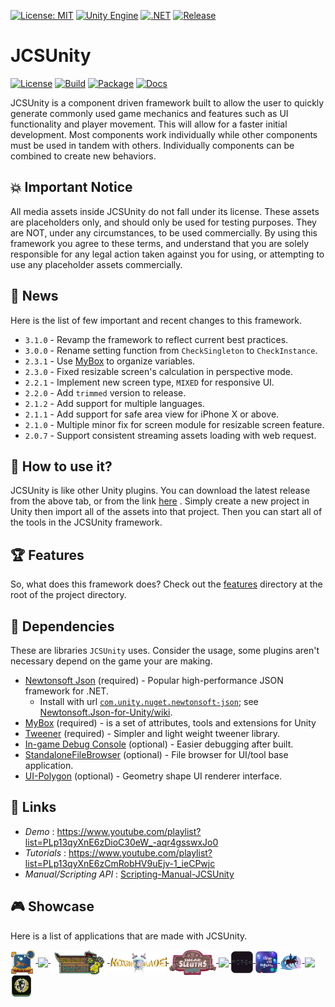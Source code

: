 [![License: MIT](https://img.shields.io/badge/License-MIT-green.svg)](https://opensource.org/licenses/MIT)
[![Unity Engine](https://img.shields.io/badge/unity-6000.1.0f1-black.svg?style=flat&logo=unity)](https://unity3d.com/get-unity/download/archive)
[![.NET](https://img.shields.io/badge/.NET-4.x-blueviolet.svg)](https://docs.unity3d.com/2018.3/Documentation/Manual/ScriptingRuntimeUpgrade.html)
[![Release](https://img.shields.io/github/tag/jcs090218/JCSUnity.svg?label=release&logo=github)](https://github.com/jcs090218/JCSUnity/releases/latest)

# JCSUnity

[![License](https://github.com/jcs090218/JCSUnity/actions/workflows/license.yml/badge.svg)](https://github.com/jcs090218/JCSUnity/actions/workflows/license.yml)
[![Build](https://github.com/jcs090218/JCSUnity/actions/workflows/build.yml/badge.svg)](https://github.com/jcs090218/JCSUnity/actions/workflows/build.yml)
[![Package](https://github.com/jcs090218/JCSUnity/actions/workflows/package.yml/badge.svg)](https://github.com/jcs090218/JCSUnity/actions/workflows/package.yml)
[![Docs](https://github.com/jcs090218/JCSUnity/actions/workflows/docs.yml/badge.svg)](https://github.com/jcs090218/JCSUnity/actions/workflows/docs.yml)

JCSUnity is a component driven framework built to allow the user
to quickly generate commonly used game mechanics and features
such as UI functionality and player movement. This will allow
for a faster initial development. Most components work individually
while other components must be used in tandem with others.
Individually components can be combined to create new behaviors.

## 💥 Important Notice

All media assets inside JCSUnity do not fall under its license.
These assets are placeholders only, and should only be used for
testing purposes. They are NOT, under any circumstances, to be
used commercially. By using this framework you agree to these
terms, and understand that you are solely responsible for any
legal action taken against you for using, or attempting to use
any placeholder assets commercially.

## 📰 News

Here is the list of few important and recent changes to this framework.

- `3.1.0` - Revamp the framework to reflect current best practices.
- `3.0.0` - Rename setting function from `CheckSingleton` to `CheckInstance`.
- `2.3.1` - Use [MyBox](https://github.com/Deadcows/MyBox) to organize variables.
- `2.3.0` - Fixed resizable screen's calculation in perspective mode.
- `2.2.1` - Implement new screen type, `MIXED` for responsive UI.
- `2.2.0` - Add `trimmed` version to release.
- `2.1.2` - Add support for multiple languages.
- `2.1.1` - Add support for safe area view for iPhone X or above.
- `2.1.0` - Multiple minor fix for screen module for resizable screen feature.
- `2.0.7` - Support consistent streaming assets loading with web request.

## 🔨 How to use it?

JCSUnity is like other Unity plugins. You can download the latest release
from the above tab, or from the link
[here](https://github.com/jcs090218/JCSUnity/releases/latest)
. Simply create a new project in Unity then import all of the assets into
that project. Then you can start all of the tools in the JCSUnity framework.

## 🏆 Features

So, what does this framework does? Check out the
[features](https://github.com/jcs090218/JCSUnity/tree/master/features)
directory at the root of the project directory.

## 📌 Dependencies

These are libraries `JCSUnity` uses. Consider the usage, some plugins aren't necessary
depend on the game your are making.

- [Newtonsoft Json](https://www.newtonsoft.com/json) (required) - Popular high-performance JSON framework for .NET.
  - Install with url [`com.unity.nuget.newtonsoft-json`](https://docs.unity3d.com/Packages/com.unity.nuget.newtonsoft-json@3.0/manual/index.html); see [Newtonsoft.Json-for-Unity/wiki](https://github.com/applejag/Newtonsoft.Json-for-Unity/wiki).
- [MyBox](https://github.com/Deadcows/MyBox) (required) - is a set of attributes, tools and extensions for Unity
- [Tweener](https://github.com/PeterVuorela/Tweener) (required) - Simpler and light weight tweener library.
- [In-game Debug Console](https://assetstore.unity.com/packages/tools/gui/in-game-debug-console-68068) (optional) - Easier debugging after built.
- [StandaloneFileBrowser](https://github.com/gkngkc/UnityStandaloneFileBrowser) (optional) - File browser for UI/tool base application.
- [UI-Polygon](https://github.com/CiaccoDavide/Unity-UI-Polygon) (optional) - Geometry shape UI renderer interface.

## 🔗 Links

- *Demo* : https://www.youtube.com/playlist?list=PLp13qyXnE6zDioC30eW_-aqr4gsswxJo0
- *Tutorials* : https://www.youtube.com/playlist?list=PLp13qyXnE6zCmRobHV9uEjv-1_ieCPwjc
- *Manual/Scripting API* : [Scripting-Manual-JCSUnity](https://jcs090218.github.io/JCSUnity/Manual/index.html)

## 🎮 Showcase

Here is a list of applications that are made with JCSUnity.

<a href="https://apkcombo.com/twilight-tower-livevr/com.AAU.TwilightTower/" target="_blank">
  <img src="./etc/games/Twilight_Tower.png" width="8%" align="middle"/>
</a>
<a href="https://apkcombo.com/hemlock-and-the-horrible-net/com.aau.jcs/" target="_blank">
  <img src="./etc/games/Hemlock.png" width="7%" align="middle"/>
</a>
<a href="https://youtu.be/OQqqgbf0mGI" target="_blank">
  <img src="./etc/games/Radiant_Rune_Fist.png" width="18%" align="middle"/>
</a>
<a href="https://www.youtube.com/watch?v=vPapMMxzNGg&feature=youtu.be" target="_blank">
  <img src="./etc/games/Might_&_Blade.png" width="18%" align="middle"/>
</a>
<a href="https://mwgamedesign.itch.io/sugar-sleuths" target="_blank">
  <img src="./etc/games/Sugar_Sleuths.png" width="15%" align="middle"/>
</a>
<a href="http://www.jcs-profile.com/public/links/Links_PipelineOfEmperorYu/" target="_blank">
  <img src="./etc/games/PEY.png" width="7%" align="middle"/>
</a>
<a href="https://meteo.com.tw/app-download.html" target="_blank">
  <img src="./etc/app/Meteo.png" width="7%" align="middle"/>
</a>
<a href="https://apps.apple.com/us/app/lights-delights/id1541283833" target="_blank">
  <img src="./etc/app/LnD.png" width="7%" align="middle"/>
</a>
<a href="https://apps.apple.com/us/app/monumental-conversations/id1585909435" target="_blank">
  <img src="./etc/app/MonCon.png" width="7%" align="middle"/>
</a>
<a href="https://kuhhenry.itch.io/alice-in-surprise" target="_blank">
  <img src="./etc/games/AIS.png" width="7%" align="middle"/>
</a>
<a href="https://jcs090218.itch.io/you-have-an-order" target="_blank">
  <img src="./etc/games/Crypt_Adv.png" width="7%" align="middle"/>
</a>
